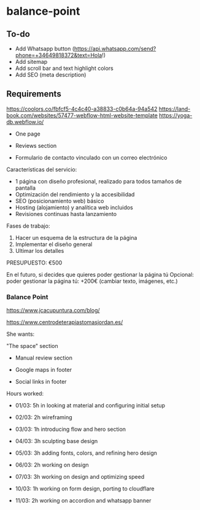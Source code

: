 # balance-point

## To-do

- Add Whatsapp button (https://api.whatsapp.com/send?phone=+34649818372&text=Hola!)
- Add sitemap
- Add scroll bar and text highlight colors
- Add SEO (meta description)

## Requirements

https://coolors.co/fbfcf5-4c4c40-a38833-c0b64a-94a542
https://land-book.com/websites/57477-webflow-html-website-template
https://yoga-db.webflow.io/

- One page
- Reviews section

- Formulario de contacto vinculado con un correo electrónico

Características del servicio:

- 1 página con diseño profesional, realizado para todos tamaños de pantalla
- Optimización del rendimiento y la accesibilidad
- SEO (posicionamiento web) básico
- Hosting (alojamiento) y analítica web incluidos
- Revisiones continuas hasta lanzamiento

Fases de trabajo:

1. Hacer un esquema de la estructura de la página
2. Implementar el diseño general
3. Ultimar los detalles

PRESUPUESTO: €500

En el futuro, si decides que quieres poder gestionar la página tú
Opcional: poder gestionar la página tú: +200€ (cambiar texto, imágenes, etc.)

### Balance Point

<https://www.jcacupuntura.com/blog/>

<https://www.centrodeterapiastomasjordan.es/>

She wants:

"The space" section

*   Manual review section

*   Google maps in footer

*   Social links in footer

Hours worked:

*   01/03: 5h in looking at material and configuring initial setup

*   02/03: 2h wireframing

*   03/03: 1h introducing flow and hero section

*   04/03: 3h sculpting base design

*   05/03: 3h adding fonts, colors, and refining hero design

*   06/03: 2h working on design

*   07/03: 3h working on design and optimizing speed

*   10/03: 1h working on form design, porting to cloudflare

*   11/03: 2h working on accordion and whatsapp banner
